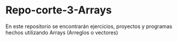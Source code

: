 # Repo-corte-3-Arrays
En este repositorio se encontrarán ejercicios, proyectos y programas hechos utilizando Arrays (Arreglos o vectores)
